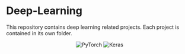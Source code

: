 # Deep-Learning
This repository contains deep learning related projects.
Each project is contained in its own folder.

<p align="center">
  <img src="https://miro.medium.com/max/1000/1*ZLLZPo4kiH-cBzUYEukEVg.png" alt="PyTorch"/>
    <img src="https://keras.io/img/logo.png" alt="Keras"/>
</p>

